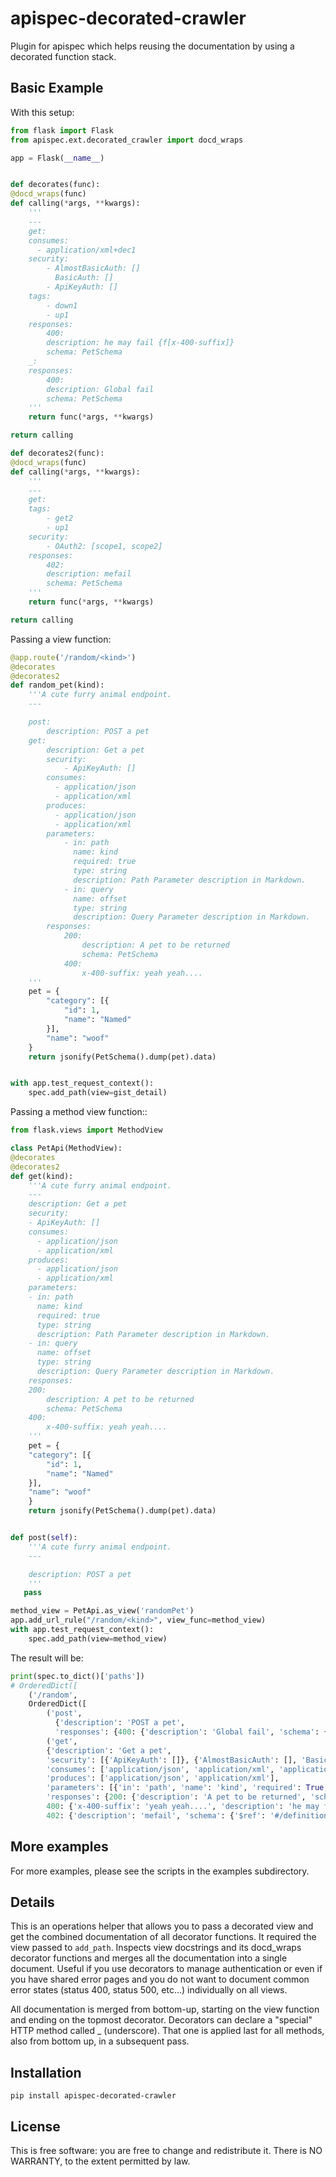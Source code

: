 # apispec-decorated-crawler

Plugin for apispec which helps reusing the documentation by using a decorated function stack.

## Basic Example
 
With this setup:

```python
from flask import Flask
from apispec.ext.decorated_crawler import docd_wraps

app = Flask(__name__)


def decorates(func):
@docd_wraps(func)
def calling(*args, **kwargs):
    '''
    ---
    get:
	consumes:
	  - application/xml+dec1
	security:
	    - AlmostBasicAuth: []
	      BasicAuth: []
	    - ApiKeyAuth: []
	tags:
	    - down1
	    - up1
	responses:
	    400:
		description: he may fail {f[x-400-suffix]}
		schema: PetSchema
    _:
	responses:
	    400:
		description: Global fail
		schema: PetSchema
    '''
    return func(*args, **kwargs)

return calling

def decorates2(func):
@docd_wraps(func)
def calling(*args, **kwargs):
    '''
    ---
    get:
	tags:
	    - get2
	    - up1
	security:
	    - OAuth2: [scope1, scope2]
	responses:
	    402:
		description: mefail
		schema: PetSchema
    '''
    return func(*args, **kwargs)

return calling
```

Passing a view function:

```python
@app.route('/random/<kind>')
@decorates
@decorates2
def random_pet(kind):
    '''A cute furry animal endpoint.
    ---

    post:
        description: POST a pet
    get:
        description: Get a pet
        security:
            - ApiKeyAuth: []
        consumes:
          - application/json
          - application/xml
        produces:
          - application/json
          - application/xml
        parameters:
            - in: path
              name: kind
              required: true
              type: string
              description: Path Parameter description in Markdown.
            - in: query
              name: offset
              type: string
              description: Query Parameter description in Markdown.
        responses:
            200:
                description: A pet to be returned
                schema: PetSchema
            400:
                x-400-suffix: yeah yeah....
    '''
    pet = {
        "category": [{
            "id": 1,
            "name": "Named"
        }],
        "name": "woof"
    }
    return jsonify(PetSchema().dump(pet).data)


with app.test_request_context():
    spec.add_path(view=gist_detail)
```

Passing a method view function::

```python
from flask.views import MethodView

class PetApi(MethodView):
@decorates
@decorates2
def get(kind):
    '''A cute furry animal endpoint.
    ---
    description: Get a pet
    security:
	- ApiKeyAuth: []
    consumes:
      - application/json
      - application/xml
    produces:
      - application/json
      - application/xml
    parameters:
	- in: path
	  name: kind
	  required: true
	  type: string
	  description: Path Parameter description in Markdown.
	- in: query
	  name: offset
	  type: string
	  description: Query Parameter description in Markdown.
    responses:
	200:
	    description: A pet to be returned
	    schema: PetSchema
	400:
	    x-400-suffix: yeah yeah....
    '''
    pet = {
	"category": [{
	    "id": 1,
	    "name": "Named"
	}],
	"name": "woof"
    }
    return jsonify(PetSchema().dump(pet).data)


def post(self):
    '''A cute furry animal endpoint.
    ---

	description: POST a pet
    '''
   pass

method_view = PetApi.as_view('randomPet')
app.add_url_rule("/random/<kind>", view_func=method_view)
with app.test_request_context():
    spec.add_path(view=method_view)
```

The result will be:

```python
print(spec.to_dict()['paths'])
# OrderedDict([
    ('/random',
    OrderedDict([
        ('post',
          {'description': 'POST a pet',
          'responses': {400: {'description': 'Global fail', 'schema': {'$ref': '#/definitions/Pet'}}}}),
        ('get',
        {'description': 'Get a pet',
        'security': [{'ApiKeyAuth': []}, {'AlmostBasicAuth': [], 'BasicAuth': []}, {'OAuth2': ['scope1', 'scope2']}],
        'consumes': ['application/json', 'application/xml', 'application/xml+dec1'],
        'produces': ['application/json', 'application/xml'],
        'parameters': [{'in': 'path', 'name': 'kind', 'required': True, 'type': 'string', 'description': 'Path Parameter description in Markdown.'}, {'in': 'query', 'name': 'offset', 'type': 'string', 'description': 'Query Parameter description in Markdown.'}],
        'responses': {200: {'description': 'A pet to be returned', 'schema': {'$ref': '#/definitions/Pet'}},
        400: {'x-400-suffix': 'yeah yeah....', 'description': 'he may fail yeah yeah....'},
        402: {'description': 'mefail', 'schema': {'$ref': '#/definitions/Pet'}}}, 'tags': ['down1', 'up1', 'get2']})]))])
```

## More examples

For more examples, please see the scripts in the examples subdirectory.

## Details

This is an operations helper that allows you to pass a decorated view and get the combined documentation of all decorator functions.
It required the view passed to `add_path`. Inspects view docstrings and its docd_wraps decorator functions and merges all the
documentation into a single document.
Useful if you use decorators to manage authentication or even if you have shared error pages and you do not
want to document common error states (status 400, status 500, etc...) individually on all views.

All documentation is merged from bottom-up, starting on the view function and ending on the topmost decorator.
Decorators can declare a "special" HTTP method called _ (underscore). That one is applied last for all methods,
also from bottom up, in a subsequent pass.


## Installation

    pip install apispec-decorated-crawler

## License

This is free software: you are free to change and redistribute it.
There is NO WARRANTY, to the extent permitted by law.
